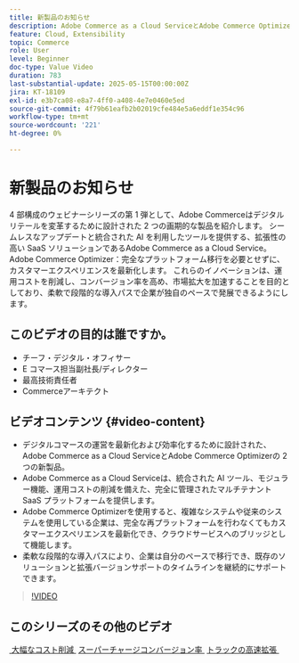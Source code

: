 ```yaml
---
title: 新製品のお知らせ
description: Adobe Commerce as a Cloud ServiceとAdobe Commerce Optimizerについて説明します。
feature: Cloud, Extensibility
topic: Commerce
role: User
level: Beginner
doc-type: Value Video
duration: 783
last-substantial-update: 2025-05-15T00:00:00Z
jira: KT-18109
exl-id: e3b7ca08-e8a7-4ff0-a408-4e7e0460e5ed
source-git-commit: 4f79b61eafb2b02019cfe484e5a6eddf1e354c96
workflow-type: tm+mt
source-wordcount: '221'
ht-degree: 0%

---
```


# 新製品のお知らせ

4 部構成のウェビナーシリーズの第 1 弾として、Adobe Commerceはデジタルリテールを変革するために設計された 2 つの画期的な製品を紹介します。 シームレスなアップデートと統合された AI を利用したツールを提供する、拡張性の高い SaaS ソリューションであるAdobe Commerce as a Cloud Service。  Adobe Commerce Optimizer：完全なプラットフォーム移行を必要とせずに、カスタマーエクスペリエンスを最新化します。 これらのイノベーションは、運用コストを削減し、コンバージョン率を高め、市場拡大を加速することを目的としており、柔軟で段階的な導入パスで企業が独自のペースで発展できるようにします。

## このビデオの目的は誰ですか。

* チーフ・デジタル・オフィサー
* E コマース担当副社長/ディレクター
* 最高技術責任者
* Commerceアーキテクト

## ビデオコンテンツ {#video-content}

* デジタルコマースの運営を最新化および効率化するために設計された、Adobe Commerce as a Cloud ServiceとAdobe Commerce Optimizerの 2 つの新製品。
* Adobe Commerce as a Cloud Serviceは、統合された AI ツール、モジュラー機能、運用コストの削減を備えた、完全に管理されたマルチテナント SaaS プラットフォームを提供します。
* Adobe Commerce Optimizerを使用すると、複雑なシステムや従来のシステムを使用している企業は、完全な再プラットフォームを行わなくてもカスタマーエクスペリエンスを最新化でき、クラウドサービスへのブリッジとして機能します。
* 柔軟な段階的な導入パスにより、企業は自分のペースで移行でき、既存のソリューションと拡張バージョンサポートのタイムラインを継続的にサポートできます。

>[!VIDEO](https://video.tv.adobe.com/v/3458486/?captions=jpn&learn=on&enablevpops)

## このシリーズのその他のビデオ

[&#x200B; 大幅なコスト削減 &#x200B;](./drastically-cut-costs.md)
[&#x200B; スーパーチャージコンバージョン率 &#x200B;](./supercharge-conversion-rates.md)
[&#x200B; トラックの高速拡張 &#x200B;](fast-track-expansion.md)
